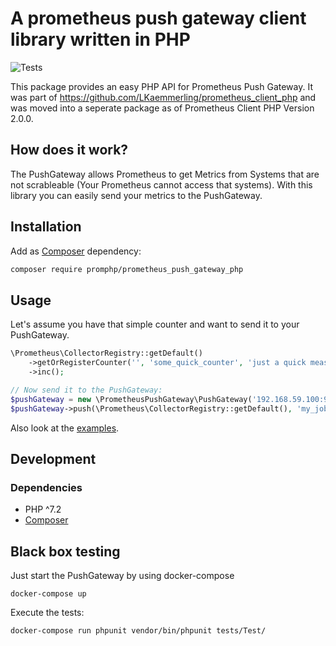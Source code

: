 # A prometheus push gateway client library written in PHP

![Tests](https://github.com/promphp/prometheus_push_gateway_php/workflows/Tests/badge.svg)

This package provides an easy PHP API for Prometheus Push Gateway. It was part of https://github.com/LKaemmerling/prometheus_client_php and was moved into a seperate package as of Prometheus Client PHP Version 2.0.0. 

## How does it work?

The PushGateway allows Prometheus to get Metrics from Systems that are not scrableable (Your Prometheus cannot access that systems). With this library you can easily send your metrics to the PushGateway. 
## Installation

Add as [Composer](https://getcomposer.org/) dependency:

```sh
composer require promphp/prometheus_push_gateway_php
```

## Usage

Let's assume you have that simple counter and want to send it to your PushGateway. 
```php
\Prometheus\CollectorRegistry::getDefault()
    ->getOrRegisterCounter('', 'some_quick_counter', 'just a quick measurement')
    ->inc();

// Now send it to the PushGateway:
$pushGateway = new \PrometheusPushGateway\PushGateway('192.168.59.100:9091');
$pushGateway->push(\Prometheus\CollectorRegistry::getDefault(), 'my_job', ['instance' => 'foo']);
```

Also look at the [examples](examples).

## Development

### Dependencies

* PHP ^7.2
* [Composer](https://getcomposer.org/doc/00-intro.md#installation-linux-unix-osx)

## Black box testing

Just start the PushGateway by using docker-compose
```
docker-compose up
```

Execute the tests:
```
docker-compose run phpunit vendor/bin/phpunit tests/Test/
```
